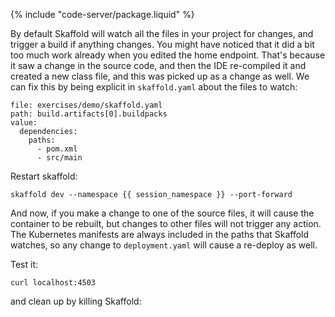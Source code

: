 
{% include "code-server/package.liquid" %}

By default Skaffold will watch all the files in your project for changes, and trigger a build if anything changes. You might have noticed that it did a bit too much work already when you edited the home endpoint. That's because it saw a change in the source code, and then the IDE re-compiled it and created a new class file, and this was picked up as a change as well. We can fix this by being explicit in `skaffold.yaml` about the files to watch:

```editor:insert-value-into-yaml
file: exercises/demo/skaffold.yaml
path: build.artifacts[0].buildpacks
value:
  dependencies:
    paths:
      - pom.xml
      - src/main
```

Restart skaffold:

```execute
skaffold dev --namespace {{ session_namespace }} --port-forward
```
And now, if you make a change to one of the source files, it will cause the container to be rebuilt, but changes to other files will not trigger any action. The Kubernetes manifests are always included in the paths that Skaffold watches, so any change to `deployment.yaml` will cause a re-deploy as well.

Test it:

```execute-2
curl localhost:4503
```

and clean up by killing Skaffold:

```terminal:interrupt
```
